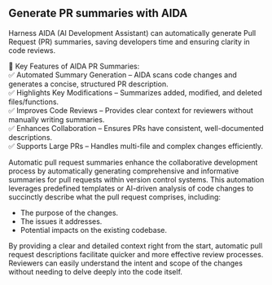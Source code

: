 ## Generate PR summaries with AIDA

Harness AIDA (AI Development Assistant) can automatically generate Pull Request (PR) summaries, saving developers time and ensuring clarity in code reviews.

🔹 Key Features of AIDA PR Summaries: </br>
✅ Automated Summary Generation – AIDA scans code changes and generates a concise, structured PR description. </br>
✅ Highlights Key Modifications – Summarizes added, modified, and deleted files/functions. </br>
✅ Improves Code Reviews – Provides clear context for reviewers without manually writing summaries. </br>
✅ Enhances Collaboration – Ensures PRs have consistent, well-documented descriptions. </br>
✅ Supports Large PRs – Handles multi-file and complex changes efficiently. </br>

Automatic pull request summaries enhance the collaborative development process by automatically generating comprehensive and informative summaries for pull requests within version control systems. This automation leverages predefined templates or AI-driven analysis of code changes to succinctly describe what the pull request comprises, including:
- The purpose of the changes.
- The issues it addresses.
- Potential impacts on the existing codebase. </br>

By providing a clear and detailed context right from the start, automatic pull request descriptions facilitate quicker and more effective review processes. Reviewers can easily understand the intent and scope of the changes without needing to delve deeply into the code itself.
